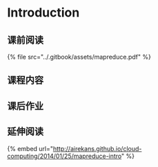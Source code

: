 # Introduction

## 课前阅读

{% file src="../.gitbook/assets/mapreduce.pdf" %}

## 课程内容



## 课后作业



## 延伸阅读

{% embed url="http://airekans.github.io/cloud-computing/2014/01/25/mapreduce-intro" %}



